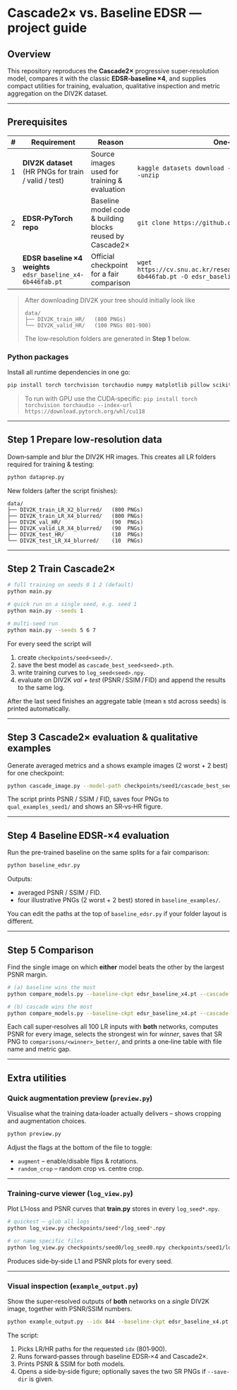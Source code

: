 # Cascade2× vs. Baseline EDSR — project guide

## Overview

This repository reproduces the **Cascade2×** progressive super‑resolution model, compares it with the classic **EDSR‑baseline ×4**, and supplies compact utilities for training, evaluation, qualitative inspection and metric aggregation on the DIV2K dataset.

---

## Prerequisites

| # | Requirement                                                 | Reason                                                    | One‑liner to get it                                                                                  |
| - | ----------------------------------------------------------- | --------------------------------------------------------- | ---------------------------------------------------------------------------------------------------- |
| 1 | **DIV2K dataset** (HR PNGs for train / valid / test)        | Source images used for training & evaluation              | `kaggle datasets download -d joe1995/div2k-dataset -p data --unzip`                                  |
| 2 | **EDSR‑PyTorch repo**                                       | Baseline model code & building blocks reused by Cascade2× | `git clone https://github.com/sanghyun-son/EDSR-PyTorch.git`                                         |
| 3 | **EDSR baseline ×4 weights** `edsr_baseline_x4-6b446fab.pt` | Official checkpoint for a fair comparison                 | `wget https://cv.snu.ac.kr/research/EDSR/models/edsr_baseline_x4-6b446fab.pt -O edsr_baseline_x4.pt` |

> After downloading DIV2K your tree should initially look like
>
> ```text
> data/
> ├── DIV2K_train_HR/   (800 PNGs)
> └── DIV2K_valid_HR/   (100 PNGs 801‑900)
> ```
>
> The low‑resolution folders are generated in **Step 1** below.
### Python packages

Install all runtime dependencies in one go:

```bash
pip install torch torchvision torchaudio numpy matplotlib pillow scikit-image torchmetrics kaggle tqdm
```

>To run with GPU use the CUDA‑specific: `pip install torch torchvision torchaudio --index-url https://download.pytorch.org/whl/cu118`
---

## Step 1 Prepare low‑resolution data

Down‑sample and blur the DIV2K HR images. This creates all LR folders required for training & testing:

```bash
python dataprep.py
```

New folders (after the script finishes):

```
data/
├── DIV2K_train_LR_X2_blurred/   (800 PNGs)
├── DIV2K_train_LR_X4_blurred/   (800 PNGs)
├── DIV2K_val_HR/                (90  PNGs)
├── DIV2K_valid_LR_X4_blurred/   (90  PNGs)
├── DIV2K_test_HR/               (10  PNGs)
└── DIV2K_test_LR_X4_blurred/    (10  PNGs)
```

---

## Step 2 Train Cascade2×

```bash
# full training on seeds 0 1 2 (default)
python main.py                

# quick run on a single seed, e.g. seed 1
python main.py --seeds 1

# multi-seed run
python main.py --seeds 5 6 7
```

For every seed the script will

1. create `checkpoints/seed<seed>/`.
2. save the best model as `cascade_best_seed<seed>.pth`.
3. write training curves to `log_seed<seed>.npy`.
4. evaluate on DIV2K *val + test* (PSNR / SSIM / FID) and append the results to the same log.

After the last seed finishes an aggregate table (mean ± std across seeds) is printed automatically.

---

## Step 3 Cascade2× evaluation & qualitative examples

Generate averaged metrics and a shows example images (2 worst + 2 best) for one checkpoint:

```bash
python cascade_image.py --model-path checkpoints/seed1/cascade_best_seed1.pth --seed 1
```

The script prints PSNR / SSIM / FID, saves four PNGs to `qual_examples_seed1/` and shows an SR‑vs‑HR figure.

---

## Step 4 Baseline EDSR‑×4 evaluation

Run the pre-trained baseline on the same splits for a fair comparison:

```bash
python baseline_edsr.py
```

Outputs:

- averaged PSNR / SSIM / FID.
- four illustrative PNGs (2 worst + 2 best) stored in `baseline_examples/`.

You can edit the paths at the top of `baseline_edsr.py` if your folder layout is different.

---

## Step 5 Comparison

Find the single image on which **either** model beats the other by the largest PSNR margin.

```bash
# (a) baseline wins the most
python compare_models.py --baseline-ckpt edsr_baseline_x4.pt --cascade-ckpt  checkpoints/seed1/cascade_best_seed1.pth --winner baseline

# (b) cascade wins the most
python compare_models.py --baseline-ckpt edsr_baseline_x4.pt --cascade-ckpt  checkpoints/seed1/cascade_best_seed1.pth --winner cascade
```

Each call super‑resolves all 100 LR inputs with **both** networks, computes PSNR for every image, selects the strongest win for *winner*, saves that SR PNG to `comparisons/<winner>_better/`, and prints a one‑line table with file name and metric gap.



---

## Extra utilities

### Quick augmentation preview (`preview.py`)

Visualise what the training data‑loader actually delivers – shows cropping and augmentation choices.

```bash
python preview.py
```

Adjust the flags at the bottom of the file to toggle:

- `augment` – enable/disable flips & rotations.
- `random_crop` – random crop vs. centre crop.

---

### Training‑curve viewer (`log_view.py`)

Plot L1‑loss and PSNR curves that **train.py** stores in every `log_seed*.npy`.

```bash
# quickest – glob all logs
python log_view.py checkpoints/seed*/log_seed*.npy

# or name specific files
python log_view.py checkpoints/seed0/log_seed0.npy checkpoints/seed1/log_seed1.npy
```

Produces side‑by‑side L1 and PSNR plots for every seed.

---

### Visual inspection (`example_output.py`)

Show the super‑resolved outputs of **both** networks on a *single* DIV2K image, together with PSNR/SSIM numbers.

```bash
python example_output.py --idx 844 --baseline-ckpt edsr_baseline_x4.pt --cascade-ckpt  checkpoints/seed1/cascade_best_seed1.pth 

```

The script:

1. Picks LR/HR paths for the requested `idx` (801‑900).
2. Runs forward‑passes through baseline EDSR‑×4 and Cascade2×.
3. Prints PSNR & SSIM for both models.
4. Opens a side‑by‑side figure; optionally saves the two SR PNGs if `--save-dir` is given.

